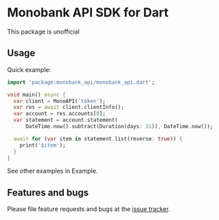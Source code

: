# Monobank API SDK for Dart

This package is unofficial

## Usage

Quick example:

```dart
import 'package:monobank_api/monobank_api.dart';

void main() async {
  var client = MonoAPI('token');
  var res = await client.clientInfo();
  var account = res.accounts[0];
  var statement = account.statement(
      DateTime.now().subtract(Duration(days: 31)), DateTime.now());

  await for (var item in statement.list(reverse: true)) {
    print('$item');
  }
}

```

See other examples in Example.

## Features and bugs

Please file feature requests and bugs at the [issue tracker][tracker].

[tracker]: https://github.com/Sominemo/monobank_api/issues
